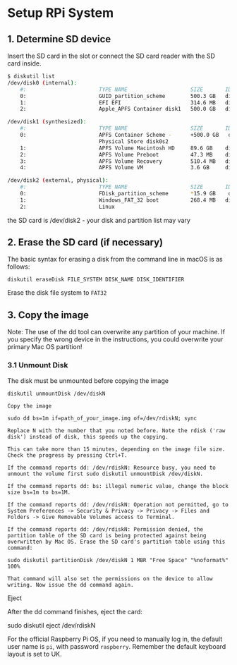 # Setup RPi System
## 1. Determine SD device
Insert the SD card in the slot or connect the SD card reader with the SD card inside.

```sh
$ diskutil list
/dev/disk0 (internal):
    #:                       TYPE NAME                    SIZE       IDENTIFIER
    0:                       GUID_partition_scheme        500.3 GB   disk0
    1:                       EFI EFI                      314.6 MB   disk0s1
    2:                       Apple_APFS Container disk1   500.0 GB   disk0s2

/dev/disk1 (synthesized):
    #:                       TYPE NAME                    SIZE       IDENTIFIER
    0:                       APFS Container Scheme -      +500.0 GB   disk1
                             Physical Store disk0s2
    1:                       APFS Volume Macintosh HD     89.6 GB    disk1s1
    2:                       APFS Volume Preboot          47.3 MB    disk1s2
    3:                       APFS Volume Recovery         510.4 MB   disk1s3
    4:                       APFS Volume VM               3.6 GB     disk1s4

/dev/disk2 (external, physical):
    #:                       TYPE NAME                    SIZE       IDENTIFIER
    0:                       FDisk_partition_scheme       *15.9 GB    disk2
    1:                       Windows_FAT_32 boot          268.4 MB   disk2s1
    2:                       Linux     
```

the SD card is /dev/disk2 - your disk and partition list may vary

## 2. Erase the SD card (if necessary)
The basic syntax for erasing a disk from the command line in macOS is as follows:

`diskutil eraseDisk FILE_SYSTEM DISK_NAME DISK_IDENTIFIER`

Erase the disk file system to `FAT32`

## 3. Copy the image
Note: The use of the dd tool can overwrite any partition of your machine. If you specify the wrong device in the instructions, you could overwrite your primary Mac OS partition!

### 3.1 Unmount Disk
The disk must be unmounted before copying the image

`diskutil unmountDisk /dev/diskN`

    Copy the image

    sudo dd bs=1m if=path_of_your_image.img of=/dev/rdiskN; sync

    Replace N with the number that you noted before. Note the rdisk ('raw disk') instead of disk, this speeds up the copying.

    This can take more than 15 minutes, depending on the image file size. Check the progress by pressing Ctrl+T.

    If the command reports dd: /dev/rdiskN: Resource busy, you need to unmount the volume first sudo diskutil unmountDisk /dev/diskN.

    If the command reports dd: bs: illegal numeric value, change the block size bs=1m to bs=1M.

    If the command reports dd: /dev/rdiskN: Operation not permitted, go to System Preferences -> Security & Privacy -> Privacy -> Files and Folders -> Give Removable Volumes access to Terminal.

    If the command reports dd: /dev/rdiskN: Permission denied, the partition table of the SD card is being protected against being overwritten by Mac OS. Erase the SD card's partition table using this command:

    sudo diskutil partitionDisk /dev/diskN 1 MBR "Free Space" "%noformat%" 100%

    That command will also set the permissions on the device to allow writing. Now issue the dd command again.

Eject

After the dd command finishes, eject the card:

sudo diskutil eject /dev/rdiskN




For the official Raspberry Pi OS, if you need to manually log in, the default user name is `pi`, with password `raspberry`. Remember the default keyboard layout is set to UK.

<!--stackedit_data:
eyJoaXN0b3J5IjpbLTMxOTg0MjMwNl19
-->